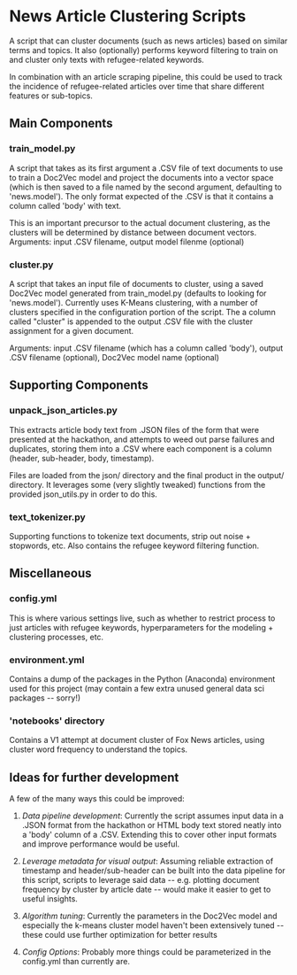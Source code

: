 # News Article Clustering Scripts

A script that can cluster documents (such as news articles) based on similar terms and topics. 
It also (optionally) performs keyword filtering to train on and cluster only texts with refugee-related keywords.

In combination with an article scraping pipeline, this could be used to track the incidence of refugee-related articles over time that share different features or sub-topics.

## Main Components

### train_model.py

A script that takes as its first argument a .CSV file of text documents to use to train a Doc2Vec model and project the documents into a vector space (which is then saved to a file named by the second argument, defaulting to 'news.model'). The only format expected of the .CSV is that it contains a column called 'body' with text.

This is an important precursor to the actual document clustering, as the clusters will be determined by distance between document vectors. Arguments: input .CSV filename, output model filenme (optional)

### cluster.py

A script that takes an input file of documents to cluster, using a saved Doc2Vec model generated from train_model.py (defaults to looking for 'news.model'). Currently uses K-Means clustering, with a number of clusters specified in the configuration portion of the script. The a column called "cluster" is appended to the output .CSV file with the cluster assignment for a given document.

Arguments: input .CSV filename (which has a column called 'body'), output .CSV filename (optional), Doc2Vec model name (optional)

## Supporting Components

### unpack_json_articles.py

This extracts article body text from .JSON files of the form that were presented at the hackathon, and attempts to weed out parse failures and duplicates, storing them into a .CSV where each component is a column (header, sub-header, body, timestamp).

Files are loaded from the json/ directory and the final product in the output/ directory. It leverages some (very slightly tweaked) functions from the provided json_utils.py in order to do this.

### text_tokenizer.py

Supporting functions to tokenize text documents, strip out noise + stopwords, etc. Also contains the refugee keyword filtering function.

## Miscellaneous

### config.yml

This is where various settings live, such as whether to restrict process to just articles with refugee keywords, hyperparameters for the modeling + clustering processes, etc.

### environment.yml

Contains a dump of the packages in the Python (Anaconda) environment used for this project (may contain a few extra unused general data sci packages -- sorry!)

### 'notebooks' directory

Contains a V1 attempt at document cluster of Fox News articles, using cluster word frequency to understand the topics.

## Ideas for further development

A few of the many ways this could be improved:

1. *Data pipeline development*:  Currently the script assumes input data in a .JSON format from the hackathon or HTML body text stored neatly into a 'body' column of a .CSV. Extending this to cover other input formats and improve performance would be useful.

2. *Leverage metadata for visual output*: Assuming reliable extraction of timestamp and header/sub-header can be built into the data pipeline for this script, scripts to leverage said data -- e.g. plotting document frequency by cluster by article date -- would make it easier to get to useful insights.

3. *Algorithm tuning*: Currently the parameters in the Doc2Vec model and especially the k-means cluster model haven't been extensively tuned -- these could use further optimization for better results

4. *Config Options*: Probably more things could be parameterized in the config.yml than currently are.
